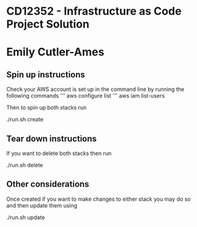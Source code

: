 # CD12352 - Infrastructure as Code Project Solution
# Emily Cutler-Ames

## Spin up instructions
Check your AWS account is set up in the command line by running the following commands
'''
aws configure list
'''
aws iam list-users 

Then to spin up both stacks run

./run.sh create

## Tear down instructions
If you want to delete both stacks then run

./run.sh delete

## Other considerations
Once created if you want to make changes to either stack you may do so and then update them using

./run.sh update
